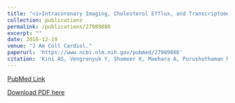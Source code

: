 ```yaml
---
title: "<i>Intracoronary Imaging, Cholesterol Efflux, and Transcriptomes After Intensive Statin Treatment: The YELLOW II Study</i>"
collection: publications
permalink: /publications/27989886
excerpt: "" 
date: 2016-12-19
venue: "J Am Coll Cardiol."
paperurl: 'https://www.ncbi.nlm.nih.gov/pubmed/27989886'
citation: 'Kini AS, Vengrenyuk Y, Shameer K, Maehara A, Purushothaman M, Yoshimura T, Matsumura M, Aquino M, Haider N, <b>Johnson KW</b>, Readhead B, Kidd BA, Feig JE, Krishnan P, Sweeny J, Milind M, Moreno P, Mehran R, Kovacic JC, Baber U, Dudley JT, Narula J, et al. J Am Coll Cardiol. 2017 Feb 14;69(6):628-640. doi: 10.1016/j.jacc.2016.10.029. Epub 2016 Oct 29. PubMed ID: 27989886'
---
```


[PubMed Link](https://www.ncbi.nlm.nih.gov/pubmed/27989886)

[Download PDF here](https://kippjohnson.com/files/27989886.pdf)

